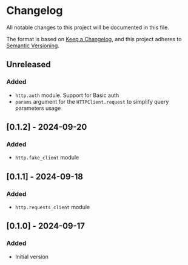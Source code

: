 # Changelog
All notable changes to this project will be documented in this file.

The format is based on [Keep a Changelog](https://keepachangelog.com/en/1.0.0/),
and this project adheres to [Semantic Versioning](https://semver.org/spec/v2.0.0.html).

## Unreleased
### Added
  * `http.auth` module. Support for Basic auth
  * `params` argument for the `HTTPClient.request` to simplify query parameters usage

## [0.1.2] - 2024-09-20
### Added
  * `http.fake_client` module


## [0.1.1] - 2024-09-18
### Added
  * `http.requests_client` module


## [0.1.0] - 2024-09-17
### Added
  * Initial version

